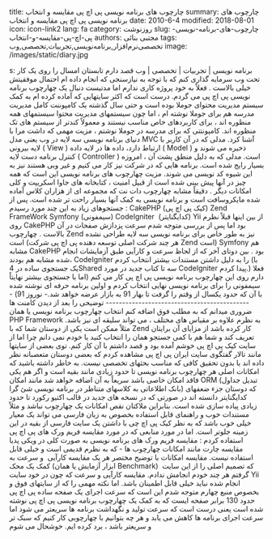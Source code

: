 title: چارچوب های برنامه نویسی پی اچ پی  مقایسه و انتخاب
summary: چارچوب های برنامه نویسی پی اچ پی  مقایسه و انتخاب
date: 2010-6-4
modified: 2018-08-01
icon:  icon-link2
lang: fa
category: روزنوشت
slug: چارچوب-های-برنامه-نویسی-پی-اچ-پی-مقایسه-و-انتخاب
authors: مجتبی بنائی
tags: تخصصی‌نرم‌افزار,برنامه‌نویسی,تجربیات,تخصصی,وب
image: /images/static/diary.jpg

s: برنامه نویسی | تجربیات | تخصصی | وب      قصد دارم تابستان امسال را روی یک کار تحت وب سرمایه گذاری کنم که با توجه به نیازسنجی که انجام داده ام احتمال موفقیتش خیلی بالاست . فعلاً به خود پروژه  کاری ندارم اما مدتیست دنبال یک چهارچوب برنامه نویسی پی اچ پی می گردم.  درست است که اکثر سایتهایی که آماده کرده ام به کمک سیستم مدیریت محتوای جوملا بوده است و حتی سال گذشته یک کامپوننت کامل مدیریت مدرسه هم برای جوملا نوشته ام ، اما چون سیستمهای مدیریت محتوا سیستمهای همه منظوره اند ، برای کاربردهای خاص مناسب نیستند و معمولاً کندتر از سیستم های تک منظوره اند.  کامپونتتی که برای مدرسه در جوملا نوشتم ، مزیت مهمی که داشت مرا با دنیای برنامه نویسی سه لایه در وب یعنی مدل MVC آشنا کرد. مدلی که در آن کاربر با لایه بیرونی ( View ) ارتباط دارد، داده ها در لایه داده ( Model ) ذخیره می شوند و کنترل برنامه دست لایه ( Controller ) است. مدلی که به دلیل منطق پشت آن ،  امروزه بسیار رایج شده است. برنامه هایی که در شرکت نیز کار می کنیم و غیر وبی هستند نیز به این شیوه کد نویسی می شوند.  مزیت چهارچوب های برنامه نویسی این است که همه چیز در آنها پیش بینی شده است  از قبیل امنیت ، کتابخانه های جاوا اسکریپت  و کلی امکانات دیگر . دقیقاً مشابه چهارچوب دات نت که مجموعه ای از هزاران کلاس آماده شده مایکروسافت است و برنامه نویسی به کمک آنها بسیار راحت تر شده است.  پس از جستجوهای زیاد به این چند مورد رسیدم :   CakePHP (کیک پی اچ پی)   Zend FrameWork  Symfony (سیمفونی)  CodeIgniter  (کدایگنایتر)  Yii   از بین اینها قبلاً نظرم روی CakePHP بود اما پس از بررسی متوجه شدم  سرعت پزدازش صفحات در آن بالاست . چهارچوب Zend  نیز به طور خاص برای برنامه نویسی سه لایه طراحی نشده است (هر چند شرکت اصلی توسعه دهنده پی اچ پی شرکت Zend است) Symfony هم مشابه CakePHP بود . بین دوتای آخر که از لحاظ سرعت و کارآیی طبق آزمایشات انجام شده مشابه هم بودند، CodeIgniter را به دلیل داشتن مستندات بیشتر انتخاب کردم (با یک جستجوی ساده در 4Shared سه تا کتاب جدید در مورد CodeIgniter پیدا کردم.)  فعلا دارم روی این چهارچوب برنامه نویسی پی اچ پی کار می کنم (اما با جستجوی بیشتر نهایتاً سیمفونی را برای برنامه نویسی نهایی انتخاب کردم و اولین برنامه حرفه ای نوشته شده با آن که حدود یکسال از وقتم را گرفت تا بهار 91 به بازار عرضه خواهد شد.- نوروز 91)    ---------------------------------------------       توضیحی را بعد از دیدن کامنت ها ضروری میدانم که به مطلب فوق اضافه کنم  انتخاب چهارچوب برنامه نویسی یا همان PHP Framework به نظرم علاوه بر مقیاس های مختلف ، می تواند سلیقه ای نیز باشد. مثلاً ممکن است یکی از دوستان شما که با Zend کار کرده باشد از مزایای آن برایتان تعریف کند و شما هم با کمی جستجو همان را انتخاب کنید یا خودم نمی دانم چرا اما از سایت کیک پی اچ پی خوشم آمده بود و قصد داشتم با آن کار کنم.  توی بعضی از سایتها مانند تالار گفتگوی سایت ایران پی اچ پی مشاهده کردم که بعضی دوستان متعصبانه نظر داده اند یا بدون تحقیق کافی که مناسب بحثهای تخصصی نیست.  به خاطر داشته باشید که امکانات اصلی هر چهارچوب برنامه نویسی تا حدود زیادی مانند بقیه است و اگر هم یکی فاقد امکان خاصی باشد سریعاً به آن اضافه خواهد شد مانند امکان ORM (تبدیل جداول بانک اطلاعاتی به کلاسهای متناظر در برنامه نویسی شئ گرا) که دوستان جزء ضعفهای کدایگنایتر دانسته اند در صورتی که در نسخه های جدید در قالب اکتیو رکورد تا حدود زیادی پیاده سازی شده است. بنابراین ملاکتان نقص امکانات یک چهارچوب نباشد و مثلاً مستندات خوب و راهنمای قابل استفاده بخصوص به زبان فارسی می تواند یک معیار خیلی خوب باشد که به نظر کیک پی اچ چی با داشتن یک سایت فارسی از بقیه در این زمینه جلوتر است.  اما در مورد منابعی که در مورد مقایسه فریم ورک های پی اچ پی استفاده کردم :   مقایسه فریم ورک های برنامه نویسی به صورت کلی در ویکی پدیا  مقایسه چارت مانند امکانات چهارچوب ها - که به نظرم قدیمی است و خیلی قابل استفاده نیست.  مقایسه امکانات با توضیح مختصر هر یک  مقایسه کارآیی  و سرعت به کمک یک محک (ابزار آزمایش یا همان Benchmark)  که تصمیم اصلی را از این سایت گرفتم هر چند خودم انجامش ندادم.  مقایسه کارآیی و سرعت که چون در خود سایت Yii انجام شده نباید خیلی قابل اطمینان باشد.   اما نکته مهمی را که از سایتهای فوق و بخصوص منبع چهارم متوجه شدم این است که سرعت اجرای یک صفحه ساده پی اچ پی حدود 130 برابر صفحه ایست که به کمک یک چهارچوب برنامه نویسی پی اچ پی نوشته شده است یعنی درست است که سرعت تولید و نگهداشت برنامه ها سریعتر می شود اما سرعت اجرای برنامه ها کاهش می یابد و هر چه بتوانیم با چهارچوبی کار کنیم که سبک تر و سریعتر باشد ، برد کرده ایم.  خوشحال می شوم